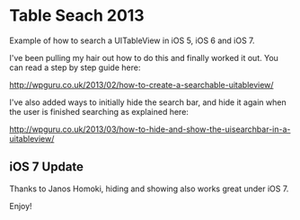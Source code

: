 Table Seach 2013
================

Example of how to search a UITableView in iOS 5, iOS 6 and iOS 7.

I've been pulling my hair out how to do this and finally worked it out. You can read a step by step guide here:

http://wpguru.co.uk/2013/02/how-to-create-a-searchable-uitableview/

I've also added ways to initially hide the search bar, and hide it again when the user is finished searching as explained here:

http://wpguru.co.uk/2013/03/how-to-hide-and-show-the-uisearchbar-in-a-uitableview/

iOS 7 Update
------------
Thanks to Janos Homoki, hiding and showing also works great under iOS 7.

Enjoy!
